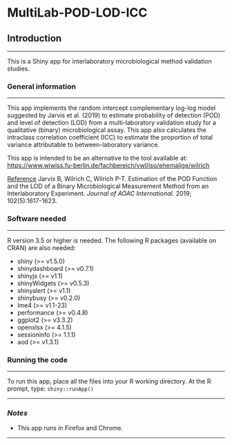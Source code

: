 # MultiLab-POD-LOD-ICC

## **Introduction**

---

This is a Shiny app for interlaboratory microbiological method validation studies.


### **General information**

---

This app implements the random intercept complementary log-log model suggested by Jarvis et al. (2019) to estimate probability of detection (POD) and level of detection (LOD) from a multi-laboratory validation study for a qualitative (binary) microbiological assay. This app also calculates the intraclass correlation coefficient (ICC) to estimate the proportion of total variance attributable to between-laboratory variance.

This app is intended to be an alternative to the tool available at:
<https://www.wiwiss.fu-berlin.de/fachbereich/vwl/iso/ehemalige/wilrich>
  
<ins>Reference</ins>
Jarvis B, Wilrich C, Wilrich P-T. Estimation of the POD Function and the LOD of a Binary Microbiological Measurement Method from an Interlaboratory Experiment. *Journal of AOAC International*. 2019; 102(5):1617-1623.


### **Software needed**

---

R version 3.5 or higher is needed. The following R packages (available on CRAN) are also needed:

- shiny (>= v1.5.0)
- shinydashboard (>= v0.7.1)
- shinyjs (>= v1.1)
- shinyWidgets (>= v0.5.3)
- shinyalert (>= v1.1)
- shinybusy (>= v0.2.0)
- lme4 (>= v1.1-23)
- performance (>= v0.4.8)
- ggplot2 (>= v3.3.2)
- openxlsx (>= 4.1.5)
- sessioninfo (>= 1.1.1)
- aod (>= v1.3.1)


### **Running the code**

---

To run this app, place all the files into your R working directory. At the R prompt, type:
`shiny::runApp()`


---

### *Notes*

* This app runs in Firefox and Chrome.

---
